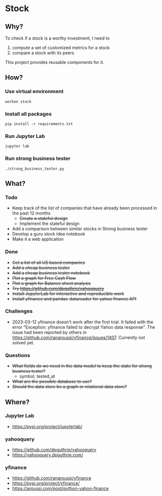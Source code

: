 # Stock

## Why?

To check if a stock is a worthy investment, I need to

1. compute a set of customized metrics for a stock
2. compare a stock with its peers

This project provides reusable components for it.

## How?
### Use virtual environment
```commandline
workon stock
```
### Install all packages
```commandline
pip install -r requirements.txt
```

### Run Jupyter Lab
```commandline
jupyter lab
```

### Run strong business tester
```commandline
./strong_business_tester.py
```

## What?

### Todo
* Keep track of the list of companies that have already been processed in the past 12 months
  * ~~Create a stateful design~~
  * Implement the stateful design
* Add a comparison between similar stocks in Strong business tester
* Develop a guru stock idea notebook
* Make it a web application

### Done
* ~~Get a list of all US based companies~~
* ~~Add a cheap business tester~~
* ~~Add a cheap business tester notebook~~
* ~~Plot a graph for Free Cash Flow~~
* ~~Plot a graph for Balance sheet analysis~~
* ~~Try https://github.com/dpguthrie/yahooquery~~
* ~~Install JupyterLab for interactive and reproducible work~~
* ~~Install yfinance and pandas-datareader for yahoo finance API~~

### Challenges
* 2023-03-12 yfinance doesn't work after the first trial. It failed with the error "Exception: yfinance failed to
  decrypt Yahoo data response". The issue had been reported by others
  in https://github.com/ranaroussi/yfinance/issues/1407. Currently not solved yet.

### Questions
* ~~What fields do we need in the data model to keep the state for strong business tester?~~
  * symbol, tested_at
* ~~What are the possible database to use?~~
* ~~Should the data store be a graph or relational data store?~~ 

## Where?

### Jupyter Lab

* https://pypi.org/project/jupyterlab/

### yahooquery
* https://github.com/dpguthrie/yahooquery
* https://yahooquery.dpguthrie.com/

### yfinance

* https://github.com/ranaroussi/yfinance
* https://pypi.org/project/yfinance/
* https://aroussi.com/post/python-yahoo-finance
